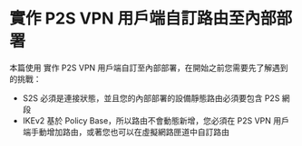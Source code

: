 # 實作 P2S VPN 用戶端自訂路由至內部部署
本篇使用 實作 P2S VPN 用戶端自訂至內部部署，在開始之前您需要先了解遇到的挑戰：<br>
- S2S 必須是連接狀態，並且您的內部部署的設備靜態路由必須要包含 P2S 網段<br>
- IKEv2 基於 Policy Base，所以路由不會動態新增，您必須在 P2S VPN 用戶端手動增加路由，或著您也可以在虛擬網路匣道中自訂路由<br>